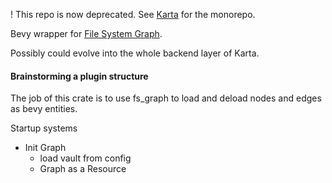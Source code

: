 ! This repo is now deprecated. See [Karta](https://github.com/teodosin/karta) for the monorepo. 

Bevy wrapper for [File System Graph](https://github.com/teodosin/fs_graph).

Possibly could evolve into the whole backend layer of Karta. 

#### Brainstorming a plugin structure

The job of this crate is to use fs_graph to load and deload nodes and edges as bevy entities. 

Startup systems
* Init Graph
    * load vault from config
    * Graph as a Resource
